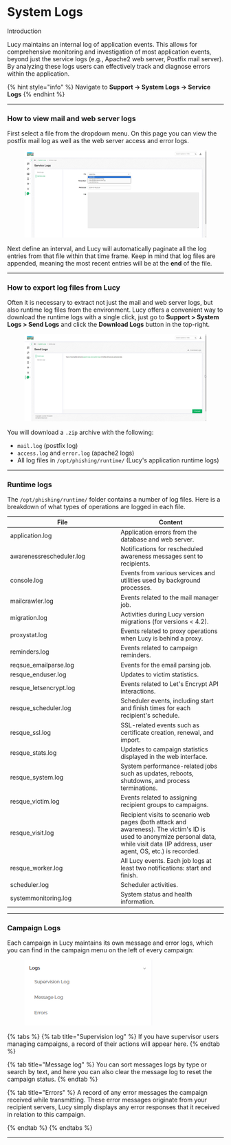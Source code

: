 # System Logs

Introduction

Lucy maintains an internal log of application events. This allows for comprehensive monitoring and investigation of most application events, beyond just the service logs (e.g., Apache2 web server, Postfix mail server). By analyzing these logs users can effectively track and diagnose errors within the application.

{% hint style="info" %}
Navigate to **Support -> System Logs -> Service Logs**
{% endhint %}

***

### How to view mail and web server logs

First select a file from the dropdown menu. On this page you can view the postfix mail log as well as the web server access and error logs.

<figure><img src="../../.gitbook/assets/image (877).png" alt=""><figcaption></figcaption></figure>

Next define an interval, and Lucy will automatically paginate all the log entries from that file within that time frame. Keep in mind that log files are appended, meaning the most recent entries will be at the **end** of the file.

***

### How to export log files from Lucy

Often it is necessary to extract not just the mail and web server logs, but also runtime log files from the environment. Lucy offers a convenient way to download the runtime logs with a single click, just go to **Support > System Logs > Send Logs** and click the **Download Logs** button in the top-right.

<figure><img src="../../.gitbook/assets/image (878).png" alt=""><figcaption></figcaption></figure>

You will download a `.zip` archive with the following:

* `mail.log` (postfix log)
* `access.log` and `error.log` (apache2 logs)
* All log files in `/opt/phishing/runtime/` (Lucy's application runtime logs)

***

### Runtime logs

The `/opt/phishing/runtime/` folder contains a number of log files. Here is a breakdown of what types of operations are logged in each file.

<table><thead><tr><th width="243">File</th><th>Content</th></tr></thead><tbody><tr><td>application.log</td><td>Application errors from the database and web server.</td></tr><tr><td>awarenessrescheduler.log</td><td>Notifications for rescheduled awareness messages sent to recipients.</td></tr><tr><td>console.log</td><td>Events from various services and utilities used by background processes.</td></tr><tr><td>mailcrawler.log</td><td>Events related to the mail manager job.</td></tr><tr><td>migration.log</td><td>Activities during Lucy version migrations (for versions &#x3C; 4.2).</td></tr><tr><td>proxystat.log</td><td>Events related to proxy operations when Lucy is behind a proxy.</td></tr><tr><td>reminders.log</td><td>Events related to campaign reminders.</td></tr><tr><td>reqsue_emailparse.log</td><td>Events for the email parsing job.</td></tr><tr><td>resque_enduser.log</td><td>Updates to victim statistics.</td></tr><tr><td>resque_letsencrypt.log</td><td>Events related to Let's Encrypt API interactions.</td></tr><tr><td>resque_scheduler.log</td><td>Scheduler events, including start and finish times for each recipient's schedule.</td></tr><tr><td>resque_ssl.log</td><td>SSL-related events such as certificate creation, renewal, and import.</td></tr><tr><td>resque_stats.log</td><td>Updates to campaign statistics displayed in the web interface.</td></tr><tr><td>resque_system.log</td><td>System performance-related jobs such as updates, reboots, shutdowns, and process terminations.</td></tr><tr><td>resque_victim.log</td><td>Events related to assigning recipient groups to campaigns.</td></tr><tr><td>resque_visit.log</td><td>Recipient visits to scenario web pages (both attack and awareness). The victim's ID is used to anonymize personal data, while visit data (IP address, user agent, OS, etc.) is recorded.</td></tr><tr><td>resque_worker.log</td><td>All Lucy events. Each job logs at least two notifications: start and finish.</td></tr><tr><td>scheduler.log</td><td>Scheduler activities.</td></tr><tr><td>systemmonitoring.log</td><td>System status and health information.</td></tr></tbody></table>

***

### Campaign Logs

Each campaign in Lucy maintains its own message and error logs, which you can find in the campaign menu on the left of every campaign:

<figure><img src="../../.gitbook/assets/image (833).png" alt=""><figcaption></figcaption></figure>

{% tabs %}
{% tab title="Supervision log" %}
If you have supervisor users managing campaigns, a record of their actions will appear here.
{% endtab %}

{% tab title="Message log" %}
You can sort messages logs by type or search by text, and here you can also clear the message log to reset the campaign status.
{% endtab %}

{% tab title="Errors" %}
A record of any error messages the campaign received while transmitting. These error messages originate from your recipient servers, Lucy simply displays any error responses that it received in relation to this campaign.


{% endtab %}
{% endtabs %}

***
